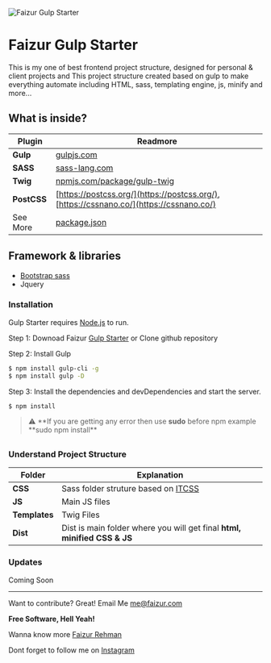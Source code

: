 ![Faizur Gulp Starter](/../master/dist/img/faizur-gulp-starter.png?raw=true "Faizur Gulp Starter")

# Faizur Gulp Starter

This is my one of best frontend project structure, designed for personal & client projects and This project structure created based on gulp to make everything automate including HTML, sass, templating engine, js, minify and more...

## What is inside?

| Plugin      | Readmore                                                                                    |
| ----------- | ------------------------------------------------------------------------------------------- |
| **Gulp**    | [gulpjs.com](https://gulpjs.com)                                                            |
| **SASS**    | [sass-lang.com](https://sass-lang.com/)                                                     |
| **Twig**    | [npmjs.com/package/gulp-twig](npmjs.com/package/gulp-twig)                                  |
| **PostCSS** | [https://postcss.org/](https://postcss.org/), [https://cssnano.co/](https://cssnano.co/)    |
| See More    | [package.json](https://github.com/fazurrehman/faizur-gulp-starter/blob/master/package.json) |

## Framework & libraries

- [Bootstrap sass](https://www.npmjs.com/package/bootstrap)
- Jquery

### Installation

Gulp Starter requires [Node.js](https://nodejs.org/) to run.

Step 1: Downoad Faizur [Gulp Starter](https://github.com/fazurrehman/faizur-gulp-starter) or Clone github repository

Step 2: Install Gulp

```sh
$ npm install gulp-cli -g
$ npm install gulp -D
```

Step 3: Install the dependencies and devDependencies and start the server.

```sh
$ npm install
```

> :warning: **If you are getting any error then use **sudo** before npm example **sudo npm install\*\*

##

### Understand Project Structure

| Folder        | Explanation                                                                                                    |
| ------------- | -------------------------------------------------------------------------------------------------------------- |
| **CSS**       | Sass folder struture based on [ITCSS](https://www.xfive.co/blog/itcss-scalable-maintainable-css-architecture/) |
| **JS**        | Main JS files                                                                                                  |
| **Templates** | Twig Files                                                                                                     |
| **Dist**      | Dist is main folder where you will get final **html, minified CSS & JS**                                       |

### Updates

Coming Soon

---

Want to contribute? Great! Email Me [me@faizur.com](mailto:me@faizur.com)

**Free Software, Hell Yeah!**

Wanna know more [Faizur Rehman](https://faizur.com/)

Dont forget to follow me on [Instagram](https://www.instagram.com/fazurrehman/)
